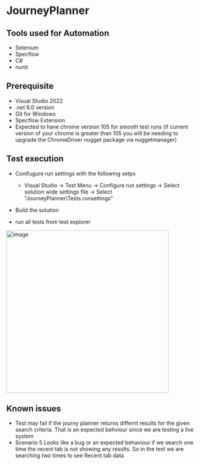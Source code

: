 # JourneyPlanner

## Tools used for Automation
- Selenium
- Specflow
- C#
- nunit

## Prerequisite
- Visual Studio 2022 
- .net 6.0 version
- Git for Windows
- Specflow Extension
- Expected to have chrome version 105 for smooth test runs (if current version of your chrome is greater than 105 you will be needing to upgrade the ChromeDriver nugget package via nuggetmanager)

## Test execution
- Conifugure run settings with the following setps
  - Visual Studio -> Test Menu -> Configure run settings -> Select solution wide settings file -> Select "JourneyPlanner\Tests.runsettings"

- Build the solution
- run all tests from test explorer
<img width="427" alt="image" src="https://user-images.githubusercontent.com/87817875/193454071-365c91df-e944-4c2c-97ca-82d65316787e.png">


## Known issues
 - Test may fail if the journy planner returns differnt results for the given search criteria. That is an expected behviour since we are testing a live system 
 - Scenario 5 Looks like a bug or an expected behaviour if we search one time the recent tab is not showing any results. So in the test we are searching two times to see Recent tab data
